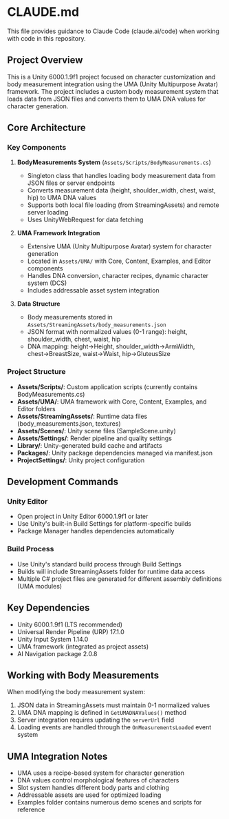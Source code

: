 # CLAUDE.md

This file provides guidance to Claude Code (claude.ai/code) when working with code in this repository.

## Project Overview

This is a Unity 6000.1.9f1 project focused on character customization and body measurement integration using the UMA (Unity Multipurpose Avatar) framework. The project includes a custom body measurement system that loads data from JSON files and converts them to UMA DNA values for character generation.

## Core Architecture

### Key Components

1. **BodyMeasurements System** (`Assets/Scripts/BodyMeasurements.cs`)
   - Singleton class that handles loading body measurement data from JSON files or server endpoints
   - Converts measurement data (height, shoulder_width, chest, waist, hip) to UMA DNA values
   - Supports both local file loading (from StreamingAssets) and remote server loading
   - Uses UnityWebRequest for data fetching

2. **UMA Framework Integration**
   - Extensive UMA (Unity Multipurpose Avatar) system for character generation
   - Located in `Assets/UMA/` with Core, Content, Examples, and Editor components
   - Handles DNA conversion, character recipes, dynamic character system (DCS)
   - Includes addressable asset system integration

3. **Data Structure**
   - Body measurements stored in `Assets/StreamingAssets/body_measurements.json`
   - JSON format with normalized values (0-1 range): height, shoulder_width, chest, waist, hip
   - DNA mapping: height→Height, shoulder_width→ArmWidth, chest→BreastSize, waist→Waist, hip→GluteusSize

### Project Structure

- **Assets/Scripts/**: Custom application scripts (currently contains BodyMeasurements.cs)
- **Assets/UMA/**: UMA framework with Core, Content, Examples, and Editor folders
- **Assets/StreamingAssets/**: Runtime data files (body_measurements.json, textures)
- **Assets/Scenes/**: Unity scene files (SampleScene.unity)
- **Assets/Settings/**: Render pipeline and quality settings
- **Library/**: Unity-generated build cache and artifacts
- **Packages/**: Unity package dependencies managed via manifest.json
- **ProjectSettings/**: Unity project configuration

## Development Commands

### Unity Editor
- Open project in Unity Editor 6000.1.9f1 or later
- Use Unity's built-in Build Settings for platform-specific builds
- Package Manager handles dependencies automatically

### Build Process
- Use Unity's standard build process through Build Settings
- Builds will include StreamingAssets folder for runtime data access
- Multiple C# project files are generated for different assembly definitions (UMA modules)

## Key Dependencies

- Unity 6000.1.9f1 (LTS recommended)
- Universal Render Pipeline (URP) 17.1.0
- Unity Input System 1.14.0
- UMA framework (integrated as project assets)
- AI Navigation package 2.0.8

## Working with Body Measurements

When modifying the body measurement system:
1. JSON data in StreamingAssets must maintain 0-1 normalized values
2. UMA DNA mapping is defined in `GetUMADNAValues()` method
3. Server integration requires updating the `serverUrl` field
4. Loading events are handled through the `OnMeasurementsLoaded` event system

## UMA Integration Notes

- UMA uses a recipe-based system for character generation
- DNA values control morphological features of characters
- Slot system handles different body parts and clothing
- Addressable assets are used for optimized loading
- Examples folder contains numerous demo scenes and scripts for reference